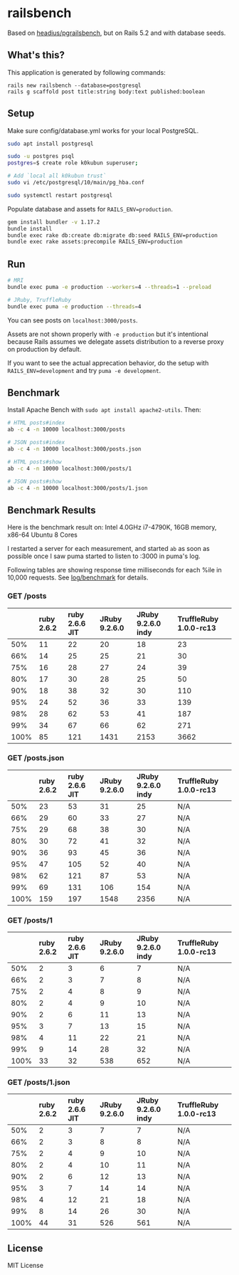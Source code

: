 # railsbench

Based on [headius/pgrailsbench](https://github.com/headius/pgrailsbench),
but on Rails 5.2 and with database seeds.

## What's this?

This application is generated by following commands:

```
rails new railsbench --database=postgresql
rails g scaffold post title:string body:text published:boolean
```

## Setup

Make sure config/database.yml works for your local PostgreSQL.

```bash
sudo apt install postgresql

sudo -u postgres psql
postgres=$ create role k0kubun superuser;

# Add `local all k0kubun trust`
sudo vi /etc/postgresql/10/main/pg_hba.conf

sudo systemctl restart postgresql
```

Populate database and assets for `RAILS_ENV=production`.

```bash
gem install bundler -v 1.17.2
bundle install
bundle exec rake db:create db:migrate db:seed RAILS_ENV=production
bundle exec rake assets:precompile RAILS_ENV=production
```

## Run

```bash
# MRI
bundle exec puma -e production --workers=4 --threads=1 --preload

# JRuby, TruffleRuby
bundle exec puma -e production --threads=4
```

You can see posts on `localhost:3000/posts`.

Assets are not shown properly with `-e production` but it's intentional because
Rails assumes we delegate assets distribution to a reverse proxy on production by default.

If you want to see the actual apprecation behavior, do the setup with `RAILS_ENV=development`
and try `puma -e development`.

## Benchmark

Install Apache Bench with `sudo apt install apache2-utils`. Then:

```bash
# HTML posts#index
ab -c 4 -n 10000 localhost:3000/posts

# JSON posts#index
ab -c 4 -n 10000 localhost:3000/posts.json

# HTML posts#show
ab -c 4 -n 10000 localhost:3000/posts/1

# JSON posts#show
ab -c 4 -n 10000 localhost:3000/posts/1.json
```

## Benchmark Results

Here is the benchmark result on: Intel 4.0GHz i7-4790K, 16GB memory, x86-64 Ubuntu 8 Cores

I restarted a server for each measurement, and started `ab` as soon as possible
once I saw puma started to listen to :3000 in puma's log.

Following tables are showing response time milliseconds for each %ile in 10,000 requests.
See [log/benchmark](./log/benchmark) for details.

### GET /posts

|      | ruby 2.6.2 | ruby 2.6.6 JIT | JRuby 9.2.6.0 | JRuby 9.2.6.0 indy | TruffleRuby 1.0.0-rc13 |
|:-----|:-----------|:---------------|:--------------|:-------------------|:------------|
| 50%  | 11 | 22 |  20 |  18 |  23 |
| 66%  | 14 | 25 |  25 |  21 |  30 |
| 75%  | 16 | 28 |  27 |  24 |  39 |
| 80%  | 17 | 30 |  28 |  25 |  50 |
| 90%  | 18 | 38 |  32 |  30 | 110 |
| 95%  | 24 | 52 |  36 |  33 | 139 |
| 98%  | 28 | 62 |  53 |  41 | 187 |
| 99%  | 34 | 67 |  66 |  62 | 271 |
|100%  | 85 |121 |1431 |2153 |3662 |

### GET /posts.json

|      | ruby 2.6.2 | ruby 2.6.6 JIT | JRuby 9.2.6.0 | JRuby 9.2.6.0 indy | TruffleRuby 1.0.0-rc13 |
|:-----|:-----------|:---------------|:--------------|:-------------------|:------------|
| 50%  | 23 | 53 |  31 |  25 |N/A |
| 66%  | 29 | 60 |  33 |  27 |N/A |
| 75%  | 29 | 68 |  38 |  30 |N/A |
| 80%  | 30 | 72 |  41 |  32 |N/A |
| 90%  | 36 | 93 |  45 |  36 |N/A |
| 95%  | 47 |105 |  52 |  40 |N/A |
| 98%  | 62 |121 |  87 |  53 |N/A |
| 99%  | 69 |131 | 106 | 154 |N/A |
|100%  |159 |197 |1548 |2356 |N/A |

### GET /posts/1

|      | ruby 2.6.2 | ruby 2.6.6 JIT | JRuby 9.2.6.0 | JRuby 9.2.6.0 indy | TruffleRuby 1.0.0-rc13 |
|:-----|:-----------|:---------------|:--------------|:-------------------|:------------|
| 50%  |  2 |  3 |   6 |   7 |N/A |
| 66%  |  2 |  3 |   7 |   8 |N/A |
| 75%  |  2 |  4 |   8 |   9 |N/A |
| 80%  |  2 |  4 |   9 |  10 |N/A |
| 90%  |  2 |  6 |  11 |  13 |N/A |
| 95%  |  3 |  7 |  13 |  15 |N/A |
| 98%  |  4 | 11 |  22 |  21 |N/A |
| 99%  |  9 | 14 |  28 |  32 |N/A |
|100%  | 33 | 32 | 538 | 652 |N/A |

### GET /posts/1.json

|      | ruby 2.6.2 | ruby 2.6.6 JIT | JRuby 9.2.6.0 | JRuby 9.2.6.0 indy | TruffleRuby 1.0.0-rc13 |
|:-----|:-----------|:---------------|:--------------|:-------------------|:------------|
| 50%  |  2 |  3 |   7 |   7 |N/A |
| 66%  |  2 |  3 |   8 |   8 |N/A |
| 75%  |  2 |  4 |   9 |  10 |N/A |
| 80%  |  2 |  4 |  10 |  11 |N/A |
| 90%  |  2 |  6 |  12 |  13 |N/A |
| 95%  |  3 |  7 |  14 |  14 |N/A |
| 98%  |  4 | 12 |  21 |  18 |N/A |
| 99%  |  8 | 14 |  26 |  30 |N/A |
|100%  | 44 | 31 | 526 | 561 |N/A |

## License

MIT License
